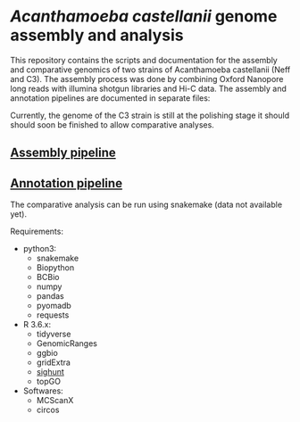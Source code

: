 # _Acanthamoeba castellanii_ genome assembly and analysis

This repository contains the scripts and documentation for the assembly and comparative genomics of two strains of Acanthamoeba castellanii (Neff and C3). The assembly process was done by combining Oxford Nanopore long reads with illumina shotgun libraries and Hi-C data. The assembly and annotation pipelines are documented in separate files:

Currently, the genome of the C3 strain is still at the polishing stage it should should soon be finished to allow comparative analyses.

## [Assembly pipeline](doc/assembly_pipeline.md)
## [Annotation pipeline](doc/annotation_pipeline.md)

The comparative analysis can be run using snakemake (data not available yet).

Requirements:
* python3:
    + snakemake
    + Biopython
    + BCBio
    + numpy
    + pandas
    + pyomadb
    + requests
* R 3.6.x:
    + tidyverse
    + GenomicRanges
    + ggbio
    + gridExtra
    + [sighunt](https://github.com/KamilSJaron/sighunt)
    + topGO
* Softwares:
    + MCScanX
    + circos
